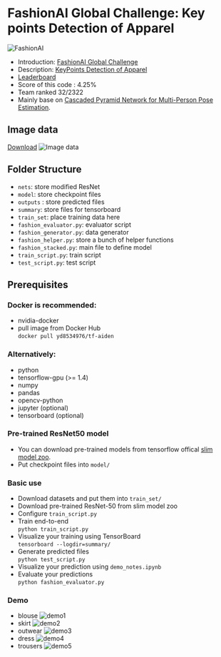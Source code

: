 # FashionAI Global Challenge: Key points Detection of Apparel
![FashionAI](demos/fashionai.jpg)
- Introduction: [FashionAI Global Challenge](https://tianchi.aliyun.com/markets/tianchi/FashionAIeng?spm=a2c22.11190735.991137.10.329f6d83T8thsG&_lang=en_US)
- Description: [KeyPoints Detection of Apparel](https://tianchi.aliyun.com/competition/introduction.htm?spm=5176.100068.5678.1.4ccc289bCzDJXu&raceId=231648&_lang=en_US)
- [Leaderboard](https://tianchi.aliyun.com/competition/rankingList.htm?spm=5176.100067.5678.4.4a792743OjBoQ3&raceId=231648)
- Score of this code : 4.25%
- Team ranked 32/2322
- Mainly base on [Cascaded Pyramid Network for Multi-Person Pose Estimation](https://arxiv.org/abs/1711.07319).

## Image data
[Download](https://tianchi.aliyun.com/competition/information.htm?spm=5176.11409106.5678.2.572e2e48Nf8Kbu&raceId=231648)
![Image data](demos/data.jpg)

## Folder Structure
- `nets`: store modified ResNet
- `model`: store checkpoint files
- `outputs` : store predicted files
- `summary`: store files for tensorboard
- `train_set`: place training data here
- `fashion_evaluator.py`: evaluator script
- `fashion_generator.py`: data generator
- `fashion_helper.py`: store a bunch of helper functions
- `fashion_stacked.py`: main file to define model
- `train_script.py`: train script
- `test_script.py`: test script

## Prerequisites
### Docker is recommended:
- nvidia-docker
- pull image from Docker Hub\
`docker pull yd8534976/tf-aiden`

### Alternatively:
- python
- tensorflow-gpu (>= 1.4)
- numpy
- pandas
- opencv-python
- jupyter (optional)
- tensorboard (optional)

### Pre-trained ResNet50 model
 - You can download pre-trained models from tensorflow offical
  [slim model zoo](https://github.com/tensorflow/models/tree/master/research/slim).
 - Put checkpoint files into `model/`

### Basic use
- Download datasets and put them into `train_set/`
- Download pre-trained ResNet-50 from slim model zoo
- Configure `train_script.py`
- Train end-to-end\
    `python train_script.py`
- Visualize your training using TensorBoard\
    `tensorboard --logdir=summary/`
- Generate predicted files\
    `python test_script.py`
- Visualize your prediction using `demo_notes.ipynb`
- Evaluate your predictions\
    `python fashion_evaluator.py`

### Demo
- blouse
![demo1](demos/demo1.jpg)
- skirt
![demo2](demos/demo2.jpg)
- outwear
![demo3](demos/demo3.jpg)
- dress
![demo4](demos/demo4.jpg)
- trousers
![demo5](demos/demo5.jpg)
